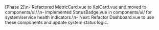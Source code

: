 [Phase 2]\n- Refactored MetricCard.vue to KpiCard.vue and moved to components/ui/.\n- Implemented StatusBadge.vue in components/ui/ for system/service health indicators.\n- Next: Refactor Dashboard.vue to use these components and update system status logic.
